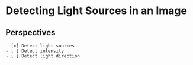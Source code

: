 # Detecting Light Sources in an Image

##

## Perspectives
    - [x] Detect light sources
    - [ ] Detect intensity
    - [ ] Detect light direction
